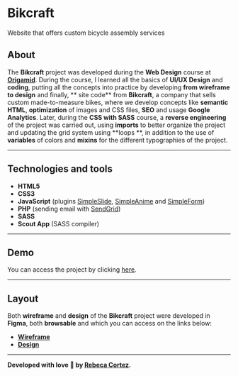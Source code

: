 # Bikcraft
Website that offers custom bicycle assembly services

## About
The **Bikcraft** project was developed during the **Web Design** course at **[Origamid](https://www.origamid.com/)**. During the course, I learned all the basics of **UI/UX Design** and **coding**, putting all the concepts into practice by developing **from wireframe to design** and finally, ** site code** from **Bikcraft**, a company that sells custom made-to-measure bikes, where we develop concepts like **semantic HTML**, **optimization** of images and CSS files, **SEO** and usage **Google Analytics**.
Later, during the **CSS with SASS** course, a **reverse engineering** of the project was carried out, using **imports** to better organize the project and updating the grid system using **loops **, in addition to the use of **variables** of colors and **mixins** for the different typographies of the project.

---

## Technologies and tools
- **HTML5**
- **CSS3**
- **JavaScript** (plugins [SimpleSlide](https://github.com/origamid/simple-slide), [SimpleAnime](https://github.com/origamid/simple-anime) and [SimpleForm](https://github.com/origamid/simple-form))
- **PHP** (sending email with [SendGrid](https://sendgrid.com/))
- **SASS**
- **Scout App** (SASS compiler)

---

## Demo
You can access the project by clicking [here](https://www.figma.com/proto/kAuBC2z5Ms1fWGkk2hNjlY/Bikcraft?node-id=3%3A72&scaling=min-zoom&page-id=0%3A1&starting-point-node-id=3%3A72).

---

## Layout
Both **wireframe** and **design** of the **Bikcraft** project were developed in **Figma**, both **browsable** and which you can access on the links below:
- **[Wireframe](https://www.figma.com/file/kAuBC2z5Ms1fWGkk2hNjlY/Bikcraft?type=design&node-id=3%3A72&mode=design&t=GEQlfA5RL7mGvcML-1)**
- **[Design](https://www.figma.com/file/kAuBC2z5Ms1fWGkk2hNjlY/Bikcraft?type=design&node-id=3%3A72&mode=design&t=GEQlfA5RL7mGvcML-1)**

---

**Developed with love 💛 by [Rebeca Cortez](https://github.com/rebecacortez/).**
